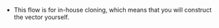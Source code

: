 

-   This flow is for in-house cloning, which means that you will
    construct the vector yourself.
